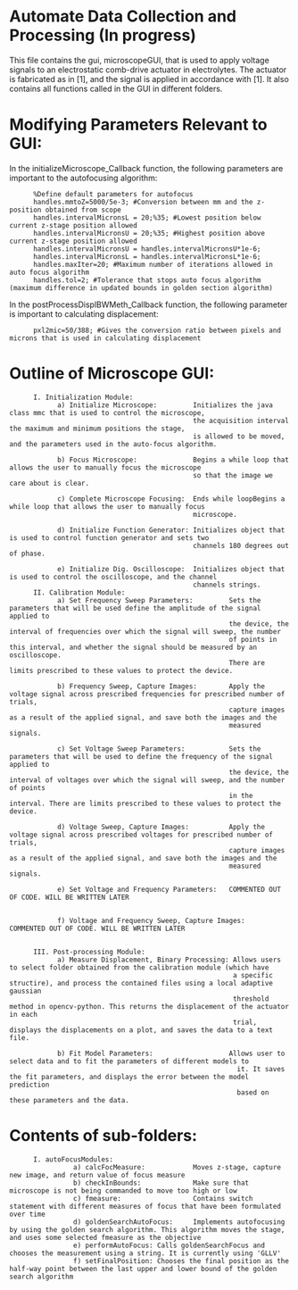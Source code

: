 # Automate Data Collection and Processing (In progress)

This file contains the gui, microscopeGUI, that is used to apply voltage signals to an 
electrostatic comb-drive actuator in electrolytes. The actuator is fabricated as in [1],
and the signal is applied in accordance with [1]. It also contains all functions called 
in the GUI in different folders. 

# Modifying Parameters Relevant to GUI:

In the initializeMicroscope_Callback function, the following parameters are important to the autofocusing algorithm:

          %Define default parameters for autofocus
          handles.mmtoZ=5000/5e-3; #Conversion between mm and the z-position obtained from scope
          handles.intervalMicronsL = 20;%35; #Lowest position below current z-stage position allowed
          handles.intervalMicronsU = 20;%35; #Highest position above current z-stage position allowed
          handles.intervalMicronsU = handles.intervalMicronsU*1e-6;
          handles.intervalMicronsL = handles.intervalMicronsL*1e-6;
          handles.maxIter=20; #Maximum number of iterations allowed in auto focus algorithm
          handles.tol=2; #Tolerance that stops auto focus algorithm (maximum difference in updated bounds in golden section algorithm)

In the postProcessDisplBWMeth_Callback function, the following parameter is important to calculating displacement:

          pxl2mic=50/388; #Gives the conversion ratio between pixels and microns that is used in calculating displacement


# Outline of Microscope GUI:
          I. Initialization Module:
                a) Initialize Microscope:         Initializes the java class mmc that is used to control the microscope,
                                                  the acquisition interval the maximum and minimum positions the stage,
                                                  is allowed to be moved, and the parameters used in the auto-focus algorithm.

                b) Focus Microscope:              Begins a while loop that allows the user to manually focus the microscope
                                                  so that the image we care about is clear.

                c) Complete Microscope Focusing:  Ends while loopBegins a while loop that allows the user to manually focus
                                                  microscope.

                d) Initialize Function Generator: Initializes object that is used to control function generator and sets two
                                                  channels 180 degrees out of phase.

                e) Initialize Dig. Oscilloscope:  Initializes object that is used to control the oscilloscope, and the channel
                                                  channels strings.
          II. Calibration Module:
                a) Set Frequency Sweep Parameters:         Sets the parameters that will be used define the amplitude of the signal applied to 
                                                           the device, the interval of frequencies over which the signal will sweep, the number 
                                                           of points in this interval, and whether the signal should be measured by an oscilloscope.
                                                           There are limits prescribed to these values to protect the device.

                b) Frequency Sweep, Capture Images:        Apply the voltage signal across prescribed frequencies for prescribed number of trials, 
                                                           capture images as a result of the applied signal, and save both the images and the
                                                           measured signals. 

                c) Set Voltage Sweep Parameters:           Sets the parameters that will be used to define the frequency of the signal applied to
                                                           the device, the interval of voltages over which the signal will sweep, and the number of points
                                                           in the interval. There are limits prescribed to these values to protect the device. 

                d) Voltage Sweep, Capture Images:          Apply the voltage signal across prescribed voltages for prescribed number of trials, 
                                                           capture images as a result of the applied signal, and save both the images and the
                                                           measured signals. 

                e) Set Voltage and Frequency Parameters:   COMMENTED OUT OF CODE. WILL BE WRITTEN LATER
                

                f) Voltage and Frequency Sweep, Capture Images:   COMMENTED OUT OF CODE. WILL BE WRITTEN LATER
  

          III. Post-processing Module:
                a) Measure Displacement, Binary Processing: Allows users to select folder obtained from the calibration module (which have
                                                            a specific structire), and process the contained files using a local adaptive gaussian 
                                                            threshold method in opencv-python. This returns the displacement of the actuator in each
                                                            trial, displays the displacements on a plot, and saves the data to a text file.

                b) Fit Model Parameters:                   Allows user to select data and to fit the parameters of different models to 
                                                             it. It saves the fit parameters, and displays the error between the model prediction
                                                             based on these parameters and the data. 
                                                     
# Contents of sub-folders: 

          I. autoFocusModules:
                    a) calcFocMeasure:            Moves z-stage, capture new image, and return value of focus measure
                    b) checkInBounds:             Make sure that microscope is not being commanded to move too high or low
                    c) fmeasure:                  Contains switch statement with different measures of focus that have been formulated over time 
                    d) goldenSearchAutoFocus:     Implements autofocusing by using the golden search algorithm. This algorithm moves the stage, and uses some selected fmeasure as the objective
                    e) performAutoFocus: Calls goldenSearchFocus and chooses the measurement using a string. It is currently using 'GLLV'
                    f) setFinalPosition: Chooses the final position as the half-way point between the last upper and lower bound of the golden search algorithm

